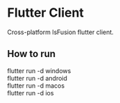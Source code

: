 # Flutter Client

Cross-platform lsFusion flutter client.

## How to run

flutter run -d windows  
flutter run -d android  
flutter run -d macos  
flutter run -d ios  

